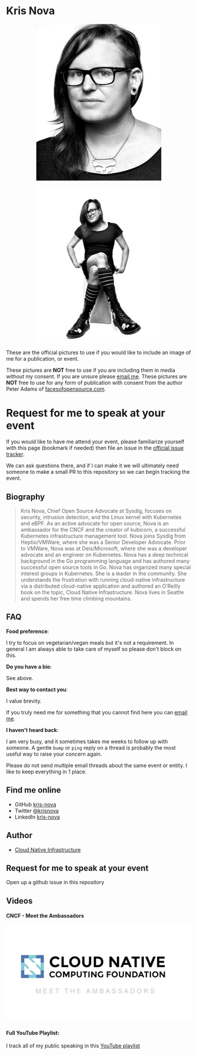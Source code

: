 # Kris Nova

<p align="center"><img src="/img/nova-headshot.jpg" width="340"></p>
<p align="center"><img src="/img/nova-boots.jpg" width="340"></p>

These are the official pictures to use if you would like to include an image of me for a publication, or event. 

These pictures are **NOT** free to use if you are including them in media without my consent. If you are unsure please [email me](mailto:kris@nivenly.com).
These pictures are **NOT** free to use for any form of publication with consent from the author Peter Adams of [facesofopensource.com](http://facesofopensource.com/kris-nova/).

# Request for me to speak at your event

If you would like to have me attend your event, please familiarize yourself with this page (bookmark if needed) then file an issue in the [official issue tracker](https://github.com/kris-nova/public-speaking/issues). 

We can ask questions there, and if I can make it we will ultimately need someone to make a small PR to this repository so we can begin tracking the event.

## Biography 

> Kris Nova, Chief Open Source Advocate at Sysdig, focuses on security, intrusion detection, and the Linux kernel with Kubernetes and eBPF. As an active advocate for open source, Nova is an ambassador for the CNCF and the creator of kubicorn, a successful Kubernetes infrastructure management tool. Nova joins Sysdig from Heptio/VMWare, where she was a Senior Developer Advocate. Prior to VMWare, Nova was at Deis/Microsoft, where she was a developer advocate and an engineer on Kubernetes. Nova has a deep technical background in the Go programming language and has authored many successful open source tools in Go. Nova has organized many special interest groups in Kubernetes. She is a leader in the community. She understands the frustration with running cloud-native infrastructure via a distributed cloud-native application and authored an O’Reilly book on the topic, Cloud Native Infrastructure. Nova lives in Seattle and spends her free time climbing mountains.

## FAQ

**Food preference**: 

I try to focus on vegetarian/vegan meals but it's not a requirement. In general I am always able to take care of myself so please don't block on this.

**Do you have a bio**: 

See above. 

**Best way to contact you**: 

I value brevity. 

If you truly need me for something that you cannot find here you can [email me](mailto:kris@nivenly.com).

**I haven't heard back**: 

I am very busy, and it sometimes takes me weeks to follow up with someone. A gentle `bump` or `ping` reply on a thread is probably the most useful way to raise your concern again.

Please do not send multiple email threads about the same event or entity. I like to keep everything in 1 place.


## Find me online

 - GitHub [kris-nova](https://github.com/kris-nova) 
 - Twitter [@krisnova](https://twitter.com/krisnova) 
 - LinkedIn [kris-nova](https://linkedin.com/in/kris-nova) 
 
## Author

 - [Cloud Native Infrastructure](http://cnibook.info)

## Request for me to speak at your event

Open up a github issue in this repository 

## Videos

#### CNCF - Meet the Ambassadors 

[![IMAGE ALT TEXT HERE](/img/cncf-a.png)](https://www.youtube.com/watch?v=wCTFl4JRoYE)

#### Full YouTube Playlist:

I track all of my public speaking in this [YouTube playlist](https://www.youtube.com/watch?v=k_g1xut9OAY&index=2&t=0s&list=PLovUsT7BXaJwJ0MwRyHar6gNoySQqF3kD)
